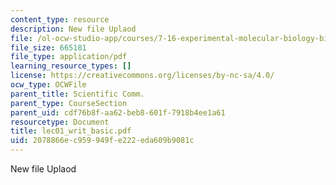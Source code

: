 ```yaml
---
content_type: resource
description: New file Uplaod
file: /ol-ocw-studio-app/courses/7-16-experimental-molecular-biology-biotechnology-ii-spring-2005/2078866ec959949fe222eda609b9081c_lec01_writ_basic.pdf
file_size: 665181
file_type: application/pdf
learning_resource_types: []
license: https://creativecommons.org/licenses/by-nc-sa/4.0/
ocw_type: OCWFile
parent_title: Scientific Comm.
parent_type: CourseSection
parent_uid: cdf76b8f-aa62-beb8-601f-7918b4ee1a61
resourcetype: Document
title: lec01_writ_basic.pdf
uid: 2078866e-c959-949f-e222-eda609b9081c
---
```

New file Uplaod